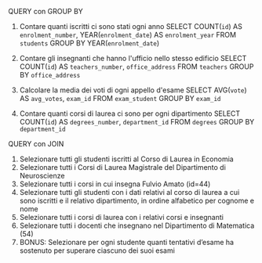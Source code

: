 QUERY con GROUP BY

1. Contare quanti iscritti ci sono stati ogni anno
SELECT COUNT(`id`) AS `enrolment_number`, YEAR(`enrolment_date`) AS `enrolment_year`
FROM `students`
GROUP BY YEAR(`enrolment_date`)

2. Contare gli insegnanti che hanno l'ufficio nello stesso edificio
SELECT COUNT(`id`) AS `teachers_number`, `office_address`
FROM `teachers`
GROUP BY `office_address`

3. Calcolare la media dei voti di ogni appello d'esame
SELECT AVG(`vote`) AS `avg_votes`, `exam_id`
FROM `exam_student`
GROUP BY `exam_id`

4. Contare quanti corsi di laurea ci sono per ogni dipartimento
SELECT COUNT(`id`) AS `degrees_number`, `department_id` 
FROM `degrees`
GROUP BY `department_id`

<!------------------------------------------------------------------------------------------------------------------->
QUERY con JOIN

1. Selezionare tutti gli studenti iscritti al Corso di Laurea in Economia
2. Selezionare tutti i Corsi di Laurea Magistrale del Dipartimento di Neuroscienze
3. Selezionare tutti i corsi in cui insegna Fulvio Amato (id=44)
4. Selezionare tutti gli studenti con i dati relativi al corso di laurea a cui sono iscritti e il
relativo dipartimento, in ordine alfabetico per cognome e nome
5. Selezionare tutti i corsi di laurea con i relativi corsi e insegnanti
6. Selezionare tutti i docenti che insegnano nel Dipartimento di Matematica (54)
7. BONUS: Selezionare per ogni studente quanti tentativi d’esame ha sostenuto per
superare ciascuno dei suoi esami